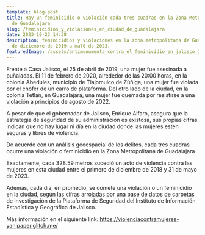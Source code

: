 ```yaml
---
template: blog-post
title: Hay un feminicidio o violación cada tres cuadras en la Zona Metropolitana
  de Guadalajara
slug: /feminicidios_y_violaciones_en_ciudad_de_guadalajara
date: 2023-10-23 14:38
description: feminicidios y violaciones en la zona metropolitana de Guadalajara
  de diciembre de 2019 a ma70 de 2023.
featuredImage: /assets/antimonumenta_contra_el_feminicidio_en_jalisco_15.jpg
---
```

Frente a Casa Jalisco, el 25 de abril de 2019, una mujer fue asesinada a puñaladas. El 11 de febrero de 2020, alrededor de las 20:00 horas, en la colonia Abedules, municipio de Tlajomulco de Zúñiga, una mujer fue violada por el chofer de un carro de plataforma. Del otro lado de la ciudad, en la colonia Tetlán, en Guadalajara, una mujer fue quemada por resistirse a una violación a principios de agosto de 2022.

A pesar de que el gobernador de Jalisco, Enrique Alfaro, asegura que la estrategia de seguridad de su administración es existosa, sus propias cifras indican que no hay lugar ni día en la ciudad donde las mujeres estén seguras y libres de violencia.

De acuerdo con un análisis geoespacial de los delitos, cada tres cuadras ocurre una violación o feminicidio en la Zona Metropolitana de Guadalajara

Exactamente, cada 328.59 metros sucedió un acto de violencia contra las mujeres en esta ciudad entre el primero de diciembre de 2018 y 31 de mayo de 2023.

Además, cada día, en promedio, se comete una violación o un feminicidio en la ciudad, según las cifras arrojadas por una base de datos de carpetas de investigación de la Plataforma de Seguridad del Instituto de Información Estadística y Geográfica de Jalisco. 

Más información en el siguiente link: https://violenciacontramujeres-yanipaper.glitch.me/